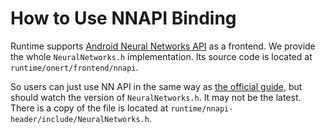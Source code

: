 # How to Use NNAPI Binding

Runtime supports [Android Neural Networks API](https://developer.android.com/ndk/guides/neuralnetworks) as a frontend. We provide the whole `NeuralNetworks.h` implementation. Its source code is located at `runtime/onert/frontend/nnapi`.

So users can just use NN API in the same way as [the official guide](https://developer.android.com/ndk/guides/neuralnetworks), but should watch the version of `NeuralNetworks.h`. It may not be the latest. There is a copy of the file is located at `runtime/nnapi-header/include/NeuralNetworks.h`.
